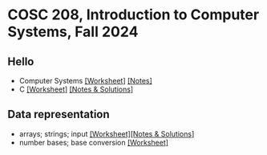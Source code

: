 # COSC 208, Introduction to Computer Systems, Fall 2024


## Hello
* Computer Systems [[Worksheet]](00_hello-systems.worksheet.html) [[Notes]](00_hello-systems.notes.html)
* C [[Worksheet]](01_hello-C.worksheet.html) [[Notes & Solutions]](01_hello-C.notes.html)

## Data representation
* arrays; strings; input [[Worksheet]](10_data-representation_arrays.worksheet.html)[[Notes & Solutions]](10_data-representation_arrays.notes.html)
* number bases; base conversion [[Worksheet]](11_data-representation_number-bases.worksheet.html)

